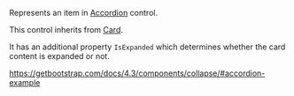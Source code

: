 Represents an item in [Accordion](~/controls/bootstrap4/Accordion) control.

This control inherits from [Card](~/controls/bootstrap4/Card). 

It has an additional property `IsExpanded` which determines whether the card content is expanded or not.

<https://getbootstrap.com/docs/4.3/components/collapse/#accordion-example>